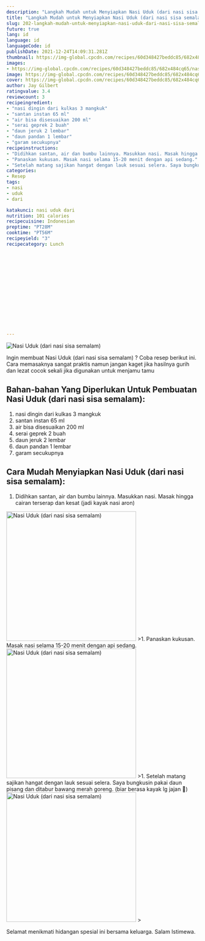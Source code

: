 ```yaml
---
description: "Langkah Mudah untuk Menyiapkan Nasi Uduk (dari nasi sisa semalam), Lezat"
title: "Langkah Mudah untuk Menyiapkan Nasi Uduk (dari nasi sisa semalam), Lezat"
slug: 202-langkah-mudah-untuk-menyiapkan-nasi-uduk-dari-nasi-sisa-semalam-lezat
future: true
lang: id
language: id
languageCode: id
publishDate: 2021-12-24T14:09:31.281Z 
thumbnail: https://img-global.cpcdn.com/recipes/60d348427beddc85/682x484cq65/nasi-uduk-dari-nasi-sisa-semalam-foto-resep-utama.png
images:
- https://img-global.cpcdn.com/recipes/60d348427beddc85/682x484cq65/nasi-uduk-dari-nasi-sisa-semalam-foto-resep-utama.png
image: https://img-global.cpcdn.com/recipes/60d348427beddc85/682x484cq65/nasi-uduk-dari-nasi-sisa-semalam-foto-resep-utama.png
cover: https://img-global.cpcdn.com/recipes/60d348427beddc85/682x484cq65/nasi-uduk-dari-nasi-sisa-semalam-foto-resep-utama.png
author: Jay Gilbert
ratingvalue: 3.4
reviewcount: 3
recipeingredient:
- "nasi dingin dari kulkas 3 mangkuk"
- "santan instan 65 ml"
- "air bisa disesuaikan 200 ml"
- "serai geprek 2 buah"
- "daun jeruk 2 lembar"
- "daun pandan 1 lembar"
- "garam secukupnya"
recipeinstructions:
- "Didihkan santan, air dan bumbu lainnya. Masukkan nasi. Masak hingga cairan terserap dan kesat (jadi kayak nasi aron)"
- "Panaskan kukusan. Masak nasi selama 15-20 menit dengan api sedang."
- "Setelah matang sajikan hangat dengan lauk sesuai selera. Saya bungkusin pakai daun pisang dan ditabur bawang merah goreng. (biar berasa kayak lg jajan 🤭)"
categories:
- Resep
tags:
- nasi
- uduk
- dari

katakunci: nasi uduk dari 
nutrition: 101 calories
recipecuisine: Indonesian
preptime: "PT28M"
cooktime: "PT56M"
recipeyield: "3"
recipecategory: Lunch


     
    
    
    
    
    
    
    
    
    
    
      
    
---
```



![Nasi Uduk (dari nasi sisa semalam)](https://img-global.cpcdn.com/recipes/60d348427beddc85/682x484cq65/nasi-uduk-dari-nasi-sisa-semalam-foto-resep-utama.png)

Ingin membuat Nasi Uduk (dari nasi sisa semalam) ? Coba resep berikut ini. Cara memasaknya sangat praktis namun jangan kaget jika hasilnya gurih dan lezat cocok sekali jika digunakan untuk menjamu tamu

<!--inarticleads1-->

## Bahan-bahan Yang Diperlukan Untuk Pembuatan Nasi Uduk (dari nasi sisa semalam):

1. nasi dingin dari kulkas 3 mangkuk
1. santan instan 65 ml
1. air bisa disesuaikan 200 ml
1. serai geprek 2 buah
1. daun jeruk 2 lembar
1. daun pandan 1 lembar
1. garam secukupnya



<!--inarticleads2-->

## Cara Mudah Menyiapkan Nasi Uduk (dari nasi sisa semalam):

1. Didihkan santan, air dan bumbu lainnya. Masukkan nasi. Masak hingga cairan terserap dan kesat (jadi kayak nasi aron)
<img class="lazyload" data-src="https://img-global.cpcdn.com/steps/94e9a14dda3cb1ce/160x128cq70/nasi-uduk-dari-nasi-sisa-semalam-langkah-memasak-1-foto.png" alt="Nasi Uduk (dari nasi sisa semalam)" width="340" height="340">
>1. Panaskan kukusan. Masak nasi selama 15-20 menit dengan api sedang.
<img class="lazyload" data-src="https://img-global.cpcdn.com/steps/83436995ec61b869/160x128cq70/nasi-uduk-dari-nasi-sisa-semalam-langkah-memasak-2-foto.png" alt="Nasi Uduk (dari nasi sisa semalam)" width="340" height="340">
>1. Setelah matang sajikan hangat dengan lauk sesuai selera. Saya bungkusin pakai daun pisang dan ditabur bawang merah goreng. (biar berasa kayak lg jajan 🤭)
<img class="lazyload" data-src="https://img-global.cpcdn.com/steps/95d5f5464f3706d3/160x128cq70/nasi-uduk-dari-nasi-sisa-semalam-langkah-memasak-3-foto.png" alt="Nasi Uduk (dari nasi sisa semalam)" width="340" height="340">
>



Selamat menikmati hidangan spesial ini bersama keluarga. Salam Istimewa.
